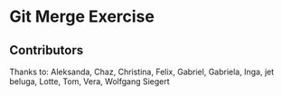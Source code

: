 # Git Merge Exercise

## Contributors

Thanks to: Aleksanda, Chaz, Christina, Felix, Gabriel, Gabriela, Inga, jet beluga, Lotte, Tom, Vera, Wolfgang Siegert
